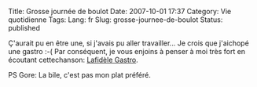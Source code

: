 Title: Grosse journée de boulot
Date: 2007-10-01 17:37
Category: Vie quotidienne
Tags:
Lang: fr
Slug: grosse-journee-de-boulot
Status: published

Ç'aurait pu en être une, si j'avais pu aller travailler... Je crois que j'aichopé une gastro :-(
Par conséquent, je vous enjoins à penser à moi très fort en écoutant cettechanson: [Lafidèle Gastro](http://www.jamendo.com/get/track/id/track/audio/play/2840).

PS Gore:
La bile, c'est pas mon plat préféré.
